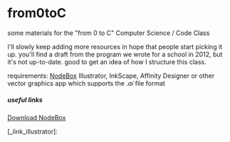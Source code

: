 from0toC
========

some materials for the "from 0 to C" Computer Science / Code Class

I'll slowly keep adding more resources in hope that people start picking it up.
you'll find a draft from the program we wrote for a school in 2012, but it's not up-to-date.
good to get an idea of how I structure this class.




requirements:
[NodeBox][_link_nodebox]
Illustrator, InkScape, Affinity Designer or other vector graphics app which supports the _.ai_ file format



<a name="links"></a>
##### useful links
[Download NodeBox][_link_nodebox]

[_link_nodebox]:http://nodebox.net "NodeBox main site"
[_link_illustrator]:
